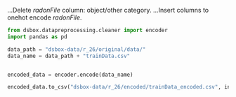 ...Delete *radonFile* column: object/other category.
...Insert columns to onehot encode *radonFile*.

```python
from dsbox.datapreprocessing.cleaner import encoder
import pandas as pd

data_path = "dsbox-data/r_26/original/data/"
data_name = data_path + "trainData.csv"


encoded_data = encoder.encode(data_name)

encoded_data.to_csv("dsbox-data/r_26/encoded/trainData_encoded.csv", index=False)
```
